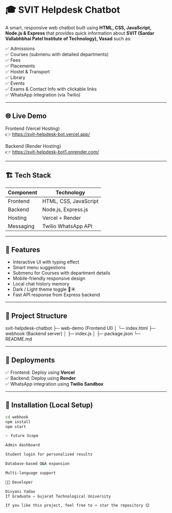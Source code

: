# 🎓 SVIT Helpdesk Chatbot

A smart, responsive web chatbot built using **HTML, CSS, JavaScript, Node.js & Express** that provides quick information about **SVIT (Sardar Vallabhbhai Patel Institute of Technology), Vasad** such as:

✅ Admissions  
✅ Courses (submenu with detailed departments)  
✅ Fees  
✅ Placements  
✅ Hostel & Transport  
✅ Library  
✅ Events  
✅ Exams & Contact Info with clickable links  
✅ WhatsApp Integration (via Twilio)

---

## 🌐 Live Demo

Frontend (Vercel Hosting)  
👉 https://svit-helpdesk-bot.vercel.app/

Backend (Render Hosting)  
👉 https://svit-helpdesk-bot1.onrender.com/

---

## 🏗 Tech Stack

| Component | Technology |
|----------|------------|
| Frontend | HTML, CSS, JavaScript |
| Backend | Node.js, Express.js |
| Hosting | Vercel + Render |
| Messaging | Twilio WhatsApp API |

---

## 📌 Features

- Interactive UI with typing effect
- Smart menu suggestions
- Submenu for Courses with department details
- Mobile-friendly responsive design
- Local chat history memory
- Dark / Light theme toggle 🌙☀️
- Fast API response from Express backend

---

## 📂 Project Structure

svit-helpdesk-chatbot
├─ web-demo (Frontend UI)
│ └─ index.html
├─ webhook (Backend server)
│ ├─ index.js
│ ├─ package.json
└─ README.md


---

## 🚀 Deployments

✅ Frontend: Deploy using **Vercel**  
✅ Backend: Deploy using **Render**  
✅ WhatsApp integration using **Twilio Sandbox**

---

## 🔧 Installation (Local Setup)

```sh
cd webhook
npm install
npm start

✨ Future Scope

Admin dashboard

Student login for personalized results

Database-based Q&A expansion

Multi-language support

👩‍💻 Developer

Divyani Yadav
IT Graduate — Gujarat Technological University

If you like this project, feel free to ⭐ star the repository 😊

